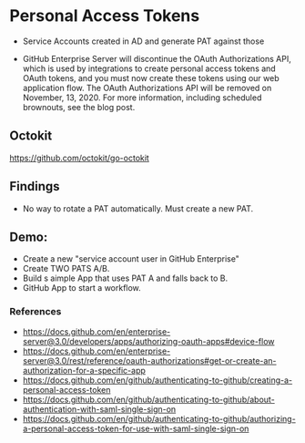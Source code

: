 # Personal Access Tokens

* Service Accounts created in AD and generate PAT against those

* GitHub Enterprise Server will discontinue the OAuth Authorizations API, which is used by integrations to create personal access tokens and OAuth tokens, and you must now create these tokens using our web application flow. The OAuth Authorizations API will be removed on November, 13, 2020. For more information, including scheduled brownouts, see the blog post.

## Octokit
https://github.com/octokit/go-octokit

## Findings
* No way to rotate a PAT automatically. Must create a new PAT.

## Demo:
* Create a new "service account user in GitHub Enterprise"
* Create TWO PATS A/B.
* Build s aimple App that uses PAT A and falls back to B.
* GitHub App to start a workflow.

### References
* https://docs.github.com/en/enterprise-server@3.0/developers/apps/authorizing-oauth-apps#device-flow
* https://docs.github.com/en/enterprise-server@3.0/rest/reference/oauth-authorizations#get-or-create-an-authorization-for-a-specific-app
* https://docs.github.com/en/github/authenticating-to-github/creating-a-personal-access-token
* https://docs.github.com/en/github/authenticating-to-github/about-authentication-with-saml-single-sign-on
* https://docs.github.com/en/github/authenticating-to-github/authorizing-a-personal-access-token-for-use-with-saml-single-sign-on
